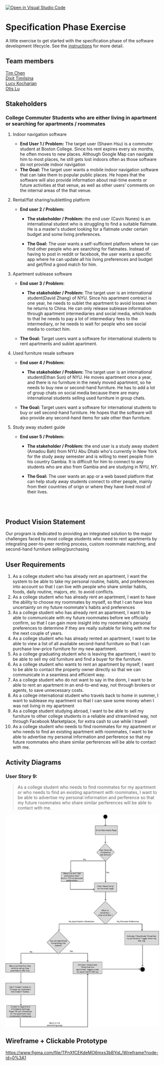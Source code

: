 [![Open in Visual Studio Code](https://classroom.github.com/assets/open-in-vscode-c66648af7eb3fe8bc4f294546bfd86ef473780cde1dea487d3c4ff354943c9ae.svg)](https://classroom.github.com/online_ide?assignment_repo_id=8553966&assignment_repo_type=AssignmentRepo)
# Specification Phase Exercise

A little exercise to get started with the specification phase of the software development lifecycle. See the [instructions](instructions.md) for more detail.

## Team members
[Tim Chen](https://github.com/cty288)</br>
[Dixit Timilsina](https:://github.com/dt1930)</br>
[Lucy Kocharian](https://github.com/Lkochar19)</br>
[Otis Lu](https://github.com/OtisL99)


## Stakeholders

### College Commuter Students who are either living in apartment or searching for apartments / roommates 

1.  Indoor navigation software
    - **End User 1 / Problem:** The target user (Shawn Hsu) is a commuter student at Boston College. Since his rent expires every six months, he often moves to new places. Although Google Map can navigate him to most places, he still gets lost indoors often as those software do not provide indoor navigation
    - **The Goal:**  The target user wants a mobile indoor navigation software that can take them to popular public places. He hopes that the software will also provide information about real-time events or future activities at that venue, as well as other users' comments on the internal areas of the that venue.
  
2.  Rental/flat sharing/sublettling platform
    - **End user 2 / Problem:**
        - **The stakeholder / Problem:** the end user (Cavin Nunes) is an international student who is struggling to find a suitable flatmate. He is a master's student looking for a flatmate under certain budget and some living preferences.

        - **The Goal:** The user wants a self-sufficient platform where he can find other people who are searching for flatmates. Instead of having to post in reddit or facebook, the user wants a specific app where he can update all his living preferences and budget and get/find a good match for him.
  
3. Apartment sublease software
    - **End user 3 / Problem:** 
        - **The stakeholder / Problem:** The target user is an international student(David Zhang) of NYU. Since his apartment contract is one year, he needs to sublet the apartment to avoid losses when he returns to China. He can only release sublease information through apartment intermediaries and social media, which leads to that he needs to pay a lot of intermediary fees to the intermediary, or he needs to wait for people who see social media to contact him.

   - **The Goal:** Target users want a software for international students to rent apartments and sublet apartment.


4. Used furniture resale software
   - **End user 4 / Problem:** 
        - **The stakeholder / Problem:** The target user is an international student(Ethan Sun) of NYU. He moves apartment once a year, and there is no furniture in the newly moved apartment, so he needs to buy new or second-hand furniture. He has to add a lot of group chats on social media because there are many international students selling used furniture in group chats.

   - **The Goal:** Target users want a software for international students to buy or sell second-hand furniture. He hopes that the software will also provide any second-hand items for sale other than furniture.

5.  Study away student guide
    - **End user 5 / Problem:**
        - **The stakeholder / Problem:** the end user is a study away student (Amadou Bah) from NYU Abu Dhabi who's currently in New York for the study away semester and is willing to meet people from his country Gambia. It is difficult for him to connect to any students who are also from Gambia and are studying in NYU, NY.

        - **The Goal:** The user wants an app or a web based platform that can help study away students connect to other people, mainly from their countries of orign or where they have lived most of their lives.

<br/>
<br/>

## Product Vision Statement
Our program is dedicated to providing an integrated solution to the major challenges faced by most college students who need to rent apartments by integrating peer-to-peer renting process, custom roommate matching, and second-hand furniture selling/purchasing

## User Requirements
1. As a college student who has already rent an apartment, I want the system to be able to take my personal routine, habits, and preferences into account so that I can live with people who share similar habits, foods, daily routine, majors, etc. to avoid conflicts.
2. As a college student who has already rent an apartment, I want to have the ability to choose my roommates by myself, so that I can have less uncertainty on my future roommate's habits and preferences
3. As a college student who has already rent an apartment, I want to be able to communicate with my future roommates before we officially confirm, so that I can gain more insight into my roommate's personal preferences to determine if they are really suitable for living with me for the next couple of years.
4. As a college student who has already rented an apartment, I want to be able to view a list of all available second-hand furniture so that I can purchase low-price furniture for my new apartment.
5. As a college graduating student who is leaving the apartment, I want to be able to sell my old furniture and find a buyer for the furniture.
6. As a college student who wants to rent an apartment by myself, I want to be able to contact the property owner directly so that we can communicate in a seamless and efficient way.
7. As a college student who do not want to say in the dorm, I want to be able to rent an apartment in an end-to-end way, not through brokers or agents, to save unnecessary costs.
8. As a college international student who travels back to home in summer, I want to sublease my apartment so that I can save some money when I was not living in my apartment
9. As a college student studying abroad, I want to be able to sell my furniture to other college students in a reliable and streamlined way, not through Facebook Marketplace, for extra cash to use while I travel!
10. As a college student who needs to find roommates for my apartment or who needs to find an existing apartment with roommates, I want to be able to advertise my personal information and perference so that my future roommates who share similar perferences will be able to contact with me.


## Activity Diagrams
### User Story 9:
> As a college student who needs to find roommates for my apartment or who  needs to find an existing apartment with roommates, I want to be able to  advertise my personal information and perference so that my future roommates who share similar perferences will be able to contact with me.

![Alt text](UML9.png?raw=true "Title")

## Wireframe + Clickable Prototype
https://www.figma.com/file/TPnXfCEKdeMO6mxs3bBYqL/Wireframe?node-id=0%3A1
